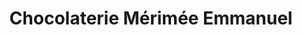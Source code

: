 ---
title: "Chocolaterie Mérimée Emmanuel"
url: /pont-leveque/chocolaterie-merimee-emmanuel/
shop: chocolat
---
